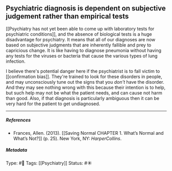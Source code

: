 ## Psychiatric diagnosis is dependent on subjective judgement rather than empirical tests # 

[[Psychiatry has not yet been able to come up with laboratory tests for psychiatric conditions]], and the absence of biological tests is a huge disadvantage for psychiatry. It means that all of our diagnoses are now based on subjective judgments that are inherently fallible and prey to capricious change. It is like having to diagnose pneumonia without having any tests for the viruses or bacteria that cause the various types of lung infection.

I believe there's potential danger here if the psychiatrist is to fall victim to [[confirmation bias]]. They're trained to look for these disorders in people, and may unconsciously tune out the signs that you _don't_ have the disorder. And they may see nothing wrong with this because their intention is to help, but such help may not be what the patient needs, and can cause not harm than good. Also, if that diagnosis is particularly ambiguous then it can be very hard for the patient to get undiagnosed.

___

##### References

- Frances, Allen. (2013). [[Saving Normal CHAPTER 1. What’s Normal and What’s Not?]] (p. 25). New York, NY: _HarperCollins_.

##### Metadata

Type: #🔴 
Tags: [[Psychiatry]]
Status: #☀️ 